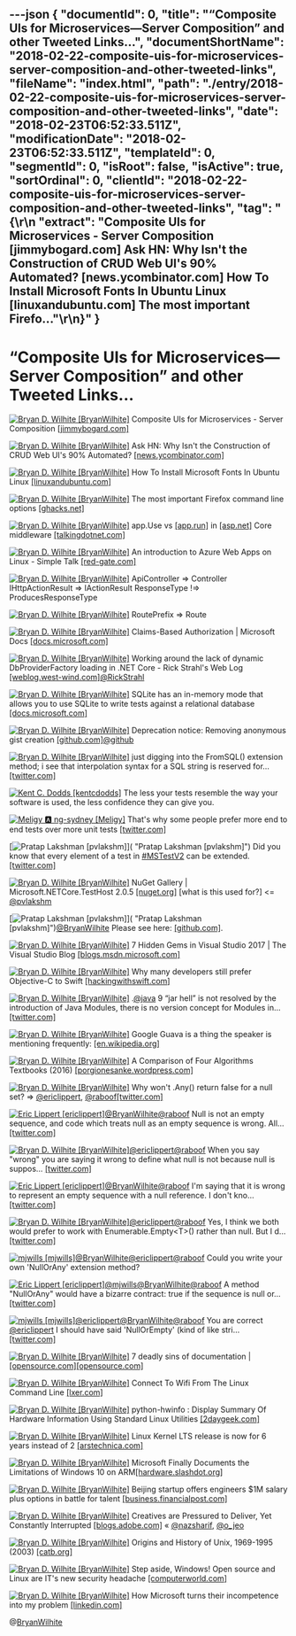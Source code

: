 ---json
{
  "documentId": 0,
  "title": "“Composite UIs for Microservices—Server Composition” and other Tweeted Links…",
  "documentShortName": "2018-02-22-composite-uis-for-microservices-server-composition-and-other-tweeted-links",
  "fileName": "index.html",
  "path": "./entry/2018-02-22-composite-uis-for-microservices-server-composition-and-other-tweeted-links",
  "date": "2018-02-23T06:52:33.511Z",
  "modificationDate": "2018-02-23T06:52:33.511Z",
  "templateId": 0,
  "segmentId": 0,
  "isRoot": false,
  "isActive": true,
  "sortOrdinal": 0,
  "clientId": "2018-02-22-composite-uis-for-microservices-server-composition-and-other-tweeted-links",
  "tag": "{\r\n  \"extract\": \"Composite UIs for Microservices - Server Composition [jimmybogard.com] Ask HN: Why Isn't the Construction of CRUD Web UI's 90% Automated? [news.ycombinator.com] How To Install Microsoft Fonts In Ubuntu Linux [linuxandubuntu.com] The most important Firefo...\"\r\n}"
}
---

# “Composite UIs for Microservices—Server Composition” and other Tweeted Links…

[<img alt="Bryan D. Wilhite [BryanWilhite]" src="https://songhay.blob.core.windows.net/shared-social-twitter/BryanWilhite.jpeg">](http://t.co/UNdqV0Z1zz "Bryan D. Wilhite [BryanWilhite]") Composite UIs for Microservices - Server Composition [[jimmybogard.com]](https://jimmybogard.com/composite-uis-for-microservices-server-composition/)

[<img alt="Bryan D. Wilhite [BryanWilhite]" src="https://songhay.blob.core.windows.net/shared-social-twitter/BryanWilhite.jpeg">](http://t.co/UNdqV0Z1zz "Bryan D. Wilhite [BryanWilhite]") Ask HN: Why Isn't the Construction of CRUD Web UI's 90% Automated? [[news.ycombinator.com]](https://news.ycombinator.com/item?id=15429616)

[<img alt="Bryan D. Wilhite [BryanWilhite]" src="https://songhay.blob.core.windows.net/shared-social-twitter/BryanWilhite.jpeg">](http://t.co/UNdqV0Z1zz "Bryan D. Wilhite [BryanWilhite]") How To Install Microsoft Fonts In Ubuntu Linux [[linuxandubuntu.com]](http://www.linuxandubuntu.com/home/how-to-install-microsoft-fonts-in-ubuntu-linux)

[<img alt="Bryan D. Wilhite [BryanWilhite]" src="https://songhay.blob.core.windows.net/shared-social-twitter/BryanWilhite.jpeg">](http://t.co/UNdqV0Z1zz "Bryan D. Wilhite [BryanWilhite]") The most important Firefox command line options [[ghacks.net]](https://www.ghacks.net/2017/10/08/the-most-important-firefox-command-line-options/)

[<img alt="Bryan D. Wilhite [BryanWilhite]" src="https://songhay.blob.core.windows.net/shared-social-twitter/BryanWilhite.jpeg">](http://t.co/UNdqV0Z1zz "Bryan D. Wilhite [BryanWilhite]") app.Use vs [[app.run]](http://app.Run) in [[asp.net]](http://ASP.NET) Core middleware [[talkingdotnet.com]](http://www.talkingdotnet.com/app-use-vs-app-run-asp-net-core-middleware/)

[<img alt="Bryan D. Wilhite [BryanWilhite]" src="https://songhay.blob.core.windows.net/shared-social-twitter/BryanWilhite.jpeg">](http://t.co/UNdqV0Z1zz "Bryan D. Wilhite [BryanWilhite]") An introduction to Azure Web Apps on Linux - Simple Talk [[red-gate.com]](https://www.red-gate.com/simple-talk/cloud/platform-as-a-service/introduction-azure-web-apps-linux/)

[<img alt="Bryan D. Wilhite [BryanWilhite]" src="https://songhay.blob.core.windows.net/shared-social-twitter/BryanWilhite.jpeg">](http://t.co/UNdqV0Z1zz "Bryan D. Wilhite [BryanWilhite]") ApiController =&gt; Controller IHttpActionResult =&gt; IActionResult ResponseType !=&gt; ProducesResponseType

[<img alt="Bryan D. Wilhite [BryanWilhite]" src="https://songhay.blob.core.windows.net/shared-social-twitter/BryanWilhite.jpeg">](http://t.co/UNdqV0Z1zz "Bryan D. Wilhite [BryanWilhite]") RoutePrefix =&gt; Route

[<img alt="Bryan D. Wilhite [BryanWilhite]" src="https://songhay.blob.core.windows.net/shared-social-twitter/BryanWilhite.jpeg">](http://t.co/UNdqV0Z1zz "Bryan D. Wilhite [BryanWilhite]") Claims-Based Authorization | Microsoft Docs [[docs.microsoft.com]](https://docs.microsoft.com/en-us/aspnet/core/security/authorization/claims)

[<img alt="Bryan D. Wilhite [BryanWilhite]" src="https://songhay.blob.core.windows.net/shared-social-twitter/BryanWilhite.jpeg">](http://t.co/UNdqV0Z1zz "Bryan D. Wilhite [BryanWilhite]") Working around the lack of dynamic DbProviderFactory loading in .NET Core - Rick Strahl's Web Log [[weblog.west-wind.com]](https://weblog.west-wind.com/posts/2017/Nov/27/Working-around-the-lack-of-dynamic-DbProviderFactory-loading-in-NET-Core)[@RickStrahl](http://twitter.com/RickStrahl)

[<img alt="Bryan D. Wilhite [BryanWilhite]" src="https://songhay.blob.core.windows.net/shared-social-twitter/BryanWilhite.jpeg">](http://t.co/UNdqV0Z1zz "Bryan D. Wilhite [BryanWilhite]") SQLite has an in-memory mode that allows you to use SQLite to write tests against a relational database [[docs.microsoft.com]](https://docs.microsoft.com/en-us/ef/core/miscellaneous/testing/sqlite)

[<img alt="Bryan D. Wilhite [BryanWilhite]" src="https://songhay.blob.core.windows.net/shared-social-twitter/BryanWilhite.jpeg">](http://t.co/UNdqV0Z1zz "Bryan D. Wilhite [BryanWilhite]") Deprecation notice: Removing anonymous gist creation [[github.com]](https://github.com/blog/2503-deprecation-notice-removing-anonymous-gist-creation)[@github](http://twitter.com/github)

[<img alt="Bryan D. Wilhite [BryanWilhite]" src="https://songhay.blob.core.windows.net/shared-social-twitter/BryanWilhite.jpeg">](http://t.co/UNdqV0Z1zz "Bryan D. Wilhite [BryanWilhite]") just digging into the FromSQL() extension method; i see that interpolation syntax for a SQL string is reserved for… [[twitter.com]](https://twitter.com/i/web/status/964602057142321152)

[<img alt="Kent C. Dodds [kentcdodds]" src="https://songhay.blob.core.windows.net/shared-social-twitter/kentcdodds.jpg">](https://t.co/F3SmzPLcfn "Kent C. Dodds [kentcdodds]") The less your tests resemble the way your software is used, the less confidence they can give you.

[<img alt="Meligy 🅰️ ng-sydney [Meligy]" src="https://songhay.blob.core.windows.net/shared-social-twitter/Meligy.jpeg">](https://t.co/l318930X1B "Meligy 🅰️ ng-sydney [Meligy]") That's why some people prefer more end to end tests over more unit tests [[twitter.com]](https://twitter.com/kentcdodds/status/965052178267176960)

[<img alt="Pratap Lakshman [pvlakshm]" src="https://songhay.blob.core.windows.net/shared-social-twitter/pvlakshm.jpeg">]( "Pratap Lakshman [pvlakshm]") Did you know that every element of a test in [#MSTestV2](http://twitter.com/search?q=%23MSTestV2) can be extended. [[twitter.com]](https://twitter.com/pvlakshm/status/965590175731482626/photo/1)

[<img alt="Bryan D. Wilhite [BryanWilhite]" src="https://songhay.blob.core.windows.net/shared-social-twitter/BryanWilhite.jpeg">](http://t.co/UNdqV0Z1zz "Bryan D. Wilhite [BryanWilhite]") NuGet Gallery | Microsoft.NETCore.TestHost 2.0.5 [[nuget.org]](https://www.nuget.org/packages/Microsoft.NETCore.TestHost/) [what is this used for?] &lt;= [@pvlakshm](http://twitter.com/pvlakshm)

[<img alt="Pratap Lakshman [pvlakshm]" src="https://songhay.blob.core.windows.net/shared-social-twitter/pvlakshm.jpeg">]( "Pratap Lakshman [pvlakshm]")[@BryanWilhite](http://twitter.com/BryanWilhite) Please see here: [[github.com]](https://github.com/Microsoft/vstest-docs/blob/master/RFCs/0001-Test-Platform-Architecture.md).

[<img alt="Bryan D. Wilhite [BryanWilhite]" src="https://songhay.blob.core.windows.net/shared-social-twitter/BryanWilhite.jpeg">](http://t.co/UNdqV0Z1zz "Bryan D. Wilhite [BryanWilhite]") 7 Hidden Gems in Visual Studio 2017 | The Visual Studio Blog [[blogs.msdn.microsoft.com]](https://blogs.msdn.microsoft.com/visualstudio/2017/10/05/7-hidden-gems-in-visual-studio-2017/)

[<img alt="Bryan D. Wilhite [BryanWilhite]" src="https://songhay.blob.core.windows.net/shared-social-twitter/BryanWilhite.jpeg">](http://t.co/UNdqV0Z1zz "Bryan D. Wilhite [BryanWilhite]") Why many developers still prefer Objective-C to Swift [[hackingwithswift.com]](https://www.hackingwithswift.com/articles/27/why-many-developers-still-prefer-objective-c-to-swift)

[<img alt="Bryan D. Wilhite [BryanWilhite]" src="https://songhay.blob.core.windows.net/shared-social-twitter/BryanWilhite.jpeg">](http://t.co/UNdqV0Z1zz "Bryan D. Wilhite [BryanWilhite]") .[@java](http://twitter.com/java) 9 “jar hell” is not resolved by the introduction of Java Modules, there is no version concept for Modules in… [[twitter.com]](https://twitter.com/i/web/status/964575879438336000)

[<img alt="Bryan D. Wilhite [BryanWilhite]" src="https://songhay.blob.core.windows.net/shared-social-twitter/BryanWilhite.jpeg">](http://t.co/UNdqV0Z1zz "Bryan D. Wilhite [BryanWilhite]") Google Guava is a thing the speaker is mentioning frequently: [[en.wikipedia.org]](https://en.wikipedia.org/wiki/Google_Guava)

[<img alt="Bryan D. Wilhite [BryanWilhite]" src="https://songhay.blob.core.windows.net/shared-social-twitter/BryanWilhite.jpeg">](http://t.co/UNdqV0Z1zz "Bryan D. Wilhite [BryanWilhite]") A Comparison of Four Algorithms Textbooks (2016) [[porgionesanke.wordpress.com]](https://porgionesanke.wordpress.com/2016/07/11/a-comparison-of-four-algorithms-textbooks/)

[<img alt="Bryan D. Wilhite [BryanWilhite]" src="https://songhay.blob.core.windows.net/shared-social-twitter/BryanWilhite.jpeg">](http://t.co/UNdqV0Z1zz "Bryan D. Wilhite [BryanWilhite]") Why won't .Any() return false for a null set? =&gt; [@ericlippert](http://twitter.com/ericlippert), [@raboof](http://twitter.com/raboof)[[twitter.com]](https://twitter.com/BryanWilhite/status/965765814065377281/photo/1)

[<img alt="Eric Lippert [ericlippert]" src="https://songhay.blob.core.windows.net/shared-social-twitter/ericlippert.jpeg">](http://t.co/Ey5NYAHA "Eric Lippert [ericlippert]")[@BryanWilhite](http://twitter.com/BryanWilhite)[@raboof](http://twitter.com/raboof) Null is not an empty sequence, and code which treats null as an empty sequence is wrong. All… [[twitter.com]](https://twitter.com/i/web/status/965990785664495616)

[<img alt="Bryan D. Wilhite [BryanWilhite]" src="https://songhay.blob.core.windows.net/shared-social-twitter/BryanWilhite.jpeg">](http://t.co/UNdqV0Z1zz "Bryan D. Wilhite [BryanWilhite]")[@ericlippert](http://twitter.com/ericlippert)[@raboof](http://twitter.com/raboof) When you say "wrong" you are saying it wrong to define what null is not because null is suppos… [[twitter.com]](https://twitter.com/i/web/status/966019732049616896)

[<img alt="Eric Lippert [ericlippert]" src="https://songhay.blob.core.windows.net/shared-social-twitter/ericlippert.jpeg">](http://t.co/Ey5NYAHA "Eric Lippert [ericlippert]")[@BryanWilhite](http://twitter.com/BryanWilhite)[@raboof](http://twitter.com/raboof) I'm saying that it is wrong to represent an empty sequence with a null reference. I don't kno… [[twitter.com]](https://twitter.com/i/web/status/966025980782379008)

[<img alt="Bryan D. Wilhite [BryanWilhite]" src="https://songhay.blob.core.windows.net/shared-social-twitter/BryanWilhite.jpeg">](http://t.co/UNdqV0Z1zz "Bryan D. Wilhite [BryanWilhite]")[@ericlippert](http://twitter.com/ericlippert)[@raboof](http://twitter.com/raboof) Yes, I think we both would prefer to work with Enumerable.Empty&lt;T&gt;() rather than null. But I d… [[twitter.com]](https://twitter.com/i/web/status/966035498983555072)

[<img alt="mjwills [mjwills]" src="https://songhay.blob.core.windows.net/shared-social-twitter/mjwills.jpg">](https://t.co/DOLBZUvjfD "mjwills [mjwills]")[@BryanWilhite](http://twitter.com/BryanWilhite)[@ericlippert](http://twitter.com/ericlippert)[@raboof](http://twitter.com/raboof) Could you write your own 'NullOrAny' extension method?

[<img alt="Eric Lippert [ericlippert]" src="https://songhay.blob.core.windows.net/shared-social-twitter/ericlippert.jpeg">](http://t.co/Ey5NYAHA "Eric Lippert [ericlippert]")[@mjwills](http://twitter.com/mjwills)[@BryanWilhite](http://twitter.com/BryanWilhite)[@raboof](http://twitter.com/raboof) A method "NullOrAny" would have a bizarre contract: true if the sequence is null or… [[twitter.com]](https://twitter.com/i/web/status/966096707808215040)

[<img alt="mjwills [mjwills]" src="https://songhay.blob.core.windows.net/shared-social-twitter/mjwills.jpg">](https://t.co/DOLBZUvjfD "mjwills [mjwills]")[@ericlippert](http://twitter.com/ericlippert)[@BryanWilhite](http://twitter.com/BryanWilhite)[@raboof](http://twitter.com/raboof) You are correct [@ericlippert](http://twitter.com/ericlippert) I should have said 'NullOrEmpty' (kind of like stri… [[twitter.com]](https://twitter.com/i/web/status/966101295554691072)

[<img alt="Bryan D. Wilhite [BryanWilhite]" src="https://songhay.blob.core.windows.net/shared-social-twitter/BryanWilhite.jpeg">](http://t.co/UNdqV0Z1zz "Bryan D. Wilhite [BryanWilhite]") 7 deadly sins of documentation | [[opensource.com]](http://Opensource.com)[[opensource.com]](https://opensource.com/article/17/10/7-deadly-sins-documentation)

[<img alt="Bryan D. Wilhite [BryanWilhite]" src="https://songhay.blob.core.windows.net/shared-social-twitter/BryanWilhite.jpeg">](http://t.co/UNdqV0Z1zz "Bryan D. Wilhite [BryanWilhite]") Connect To Wifi From The Linux Command Line [[lxer.com]](http://lxer.com/module/newswire/ext_link.php?rid=247401)

[<img alt="Bryan D. Wilhite [BryanWilhite]" src="https://songhay.blob.core.windows.net/shared-social-twitter/BryanWilhite.jpeg">](http://t.co/UNdqV0Z1zz "Bryan D. Wilhite [BryanWilhite]") python-hwinfo : Display Summary Of Hardware Information Using Standard Linux Utilities [[2daygeek.com]](https://www.2daygeek.com/python-hwinfo-check-display-system-hardware-configuration-information-linux/)

[<img alt="Bryan D. Wilhite [BryanWilhite]" src="https://songhay.blob.core.windows.net/shared-social-twitter/BryanWilhite.jpeg">](http://t.co/UNdqV0Z1zz "Bryan D. Wilhite [BryanWilhite]") Linux Kernel LTS release is now for 6 years instead of 2 [[arstechnica.com]](https://arstechnica.com/gadgets/2017/09/android-users-rejoice-linux-kernel-lts-releases-are-now-good-for-6-years/)

[<img alt="Bryan D. Wilhite [BryanWilhite]" src="https://songhay.blob.core.windows.net/shared-social-twitter/BryanWilhite.jpeg">](http://t.co/UNdqV0Z1zz "Bryan D. Wilhite [BryanWilhite]") Microsoft Finally Documents the Limitations of Windows 10 on ARM[[hardware.slashdot.org]](https://hardware.slashdot.org/story/18/02/19/2116255/microsoft-finally-documents-the-limitations-of-windows-10-on-arm?utm_source=feedly1.0mainlinkanon&utm_medium=feed)

[<img alt="Bryan D. Wilhite [BryanWilhite]" src="https://songhay.blob.core.windows.net/shared-social-twitter/BryanWilhite.jpeg">](http://t.co/UNdqV0Z1zz "Bryan D. Wilhite [BryanWilhite]") Beijing startup offers engineers $1M salary plus options in battle for talent [[business.financialpost.com]](http://business.financialpost.com/entrepreneur/1003-biz-wire-chinese-foe)

[<img alt="Bryan D. Wilhite [BryanWilhite]" src="https://songhay.blob.core.windows.net/shared-social-twitter/BryanWilhite.jpeg">](http://t.co/UNdqV0Z1zz "Bryan D. Wilhite [BryanWilhite]") Creatives are Pressured to Deliver, Yet Constantly Interrupted [[blogs.adobe.com]](http://blogs.adobe.com/creativecloud/creatives-are-pressured-to-deliver-yet-constantly-interrupted) « [@nazsharif](http://twitter.com/nazsharif), [@o_jeo](http://twitter.com/o_jeo)

[<img alt="Bryan D. Wilhite [BryanWilhite]" src="https://songhay.blob.core.windows.net/shared-social-twitter/BryanWilhite.jpeg">](http://t.co/UNdqV0Z1zz "Bryan D. Wilhite [BryanWilhite]") Origins and History of Unix, 1969-1995 (2003) [[catb.org]](http://www.catb.org/esr/writings/taoup/html/ch02s01.html)

[<img alt="Bryan D. Wilhite [BryanWilhite]" src="https://songhay.blob.core.windows.net/shared-social-twitter/BryanWilhite.jpeg">](http://t.co/UNdqV0Z1zz "Bryan D. Wilhite [BryanWilhite]") Step aside, Windows! Open source and Linux are IT's new security headache [[computerworld.com]](https://www.computerworld.com/article/3230225/security/step-aside-windows-open-source-and-linux-are-it-s-new-security-headache.html)

[<img alt="Bryan D. Wilhite [BryanWilhite]" src="https://songhay.blob.core.windows.net/shared-social-twitter/BryanWilhite.jpeg">](http://t.co/UNdqV0Z1zz "Bryan D. Wilhite [BryanWilhite]") How Microsoft turns their incompetence into my problem [[linkedin.com]](https://www.linkedin.com/pulse/how-microsoft-turns-incompetence-my-problem-mark-schouten/)

@[BryanWilhite](https://twitter.com/BryanWilhite)
